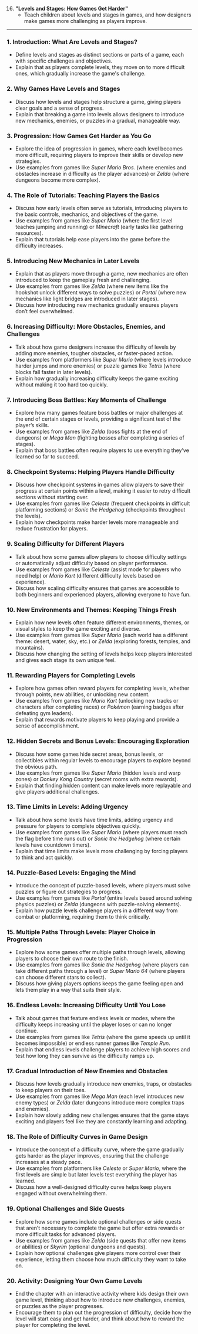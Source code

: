 16. **"Levels and Stages: How Games Get Harder"**
    - Teach children about levels and stages in games, and how designers make games more challenging as players improve.

---

### 1. **Introduction: What Are Levels and Stages?**
   - Define levels and stages as distinct sections or parts of a game, each with specific challenges and objectives.
   - Explain that as players complete levels, they move on to more difficult ones, which gradually increase the game's challenge.

### 2. **Why Games Have Levels and Stages**
   - Discuss how levels and stages help structure a game, giving players clear goals and a sense of progress.
   - Explain that breaking a game into levels allows designers to introduce new mechanics, enemies, or puzzles in a gradual, manageable way.

### 3. **Progression: How Games Get Harder as You Go**
   - Explore the idea of progression in games, where each level becomes more difficult, requiring players to improve their skills or develop new strategies.
   - Use examples from games like *Super Mario Bros.* (where enemies and obstacles increase in difficulty as the player advances) or *Zelda* (where dungeons become more complex).

### 4. **The Role of Tutorials: Teaching Players the Basics**
   - Discuss how early levels often serve as tutorials, introducing players to the basic controls, mechanics, and objectives of the game.
   - Use examples from games like *Super Mario* (where the first level teaches jumping and running) or *Minecraft* (early tasks like gathering resources).
   - Explain that tutorials help ease players into the game before the difficulty increases.

### 5. **Introducing New Mechanics in Later Levels**
   - Explain that as players move through a game, new mechanics are often introduced to keep the gameplay fresh and challenging.
   - Use examples from games like *Zelda* (where new items like the hookshot unlock different ways to solve puzzles) or *Portal* (where new mechanics like light bridges are introduced in later stages).
   - Discuss how introducing new mechanics gradually ensures players don’t feel overwhelmed.

### 6. **Increasing Difficulty: More Obstacles, Enemies, and Challenges**
   - Talk about how game designers increase the difficulty of levels by adding more enemies, tougher obstacles, or faster-paced action.
   - Use examples from platformers like *Super Mario* (where levels introduce harder jumps and more enemies) or puzzle games like *Tetris* (where blocks fall faster in later levels).
   - Explain how gradually increasing difficulty keeps the game exciting without making it too hard too quickly.

### 7. **Introducing Boss Battles: Key Moments of Challenge**
   - Explore how many games feature boss battles or major challenges at the end of certain stages or levels, providing a significant test of the player’s skills.
   - Use examples from games like *Zelda* (boss fights at the end of dungeons) or *Mega Man* (fighting bosses after completing a series of stages).
   - Explain that boss battles often require players to use everything they’ve learned so far to succeed.

### 8. **Checkpoint Systems: Helping Players Handle Difficulty**
   - Discuss how checkpoint systems in games allow players to save their progress at certain points within a level, making it easier to retry difficult sections without starting over.
   - Use examples from games like *Celeste* (frequent checkpoints in difficult platforming sections) or *Sonic the Hedgehog* (checkpoints throughout the levels).
   - Explain how checkpoints make harder levels more manageable and reduce frustration for players.

### 9. **Scaling Difficulty for Different Players**
   - Talk about how some games allow players to choose difficulty settings or automatically adjust difficulty based on player performance.
   - Use examples from games like *Celeste* (assist mode for players who need help) or *Mario Kart* (different difficulty levels based on experience).
   - Discuss how scaling difficulty ensures that games are accessible to both beginners and experienced players, allowing everyone to have fun.

### 10. **New Environments and Themes: Keeping Things Fresh**
   - Explain how new levels often feature different environments, themes, or visual styles to keep the game exciting and diverse.
   - Use examples from games like *Super Mario* (each world has a different theme: desert, water, sky, etc.) or *Zelda* (exploring forests, temples, and mountains).
   - Discuss how changing the setting of levels helps keep players interested and gives each stage its own unique feel.

### 11. **Rewarding Players for Completing Levels**
   - Explore how games often reward players for completing levels, whether through points, new abilities, or unlocking new content.
   - Use examples from games like *Mario Kart* (unlocking new tracks or characters after completing races) or *Pokémon* (earning badges after defeating gym leaders).
   - Explain that rewards motivate players to keep playing and provide a sense of accomplishment.

### 12. **Hidden Secrets and Bonus Levels: Encouraging Exploration**
   - Discuss how some games hide secret areas, bonus levels, or collectibles within regular levels to encourage players to explore beyond the obvious path.
   - Use examples from games like *Super Mario* (hidden levels and warp zones) or *Donkey Kong Country* (secret rooms with extra rewards).
   - Explain that finding hidden content can make levels more replayable and give players additional challenges.

### 13. **Time Limits in Levels: Adding Urgency**
   - Talk about how some levels have time limits, adding urgency and pressure for players to complete objectives quickly.
   - Use examples from games like *Super Mario* (where players must reach the flag before time runs out) or *Sonic the Hedgehog* (where certain levels have countdown timers).
   - Explain that time limits make levels more challenging by forcing players to think and act quickly.

### 14. **Puzzle-Based Levels: Engaging the Mind**
   - Introduce the concept of puzzle-based levels, where players must solve puzzles or figure out strategies to progress.
   - Use examples from games like *Portal* (entire levels based around solving physics puzzles) or *Zelda* (dungeons with puzzle-solving elements).
   - Explain how puzzle levels challenge players in a different way from combat or platforming, requiring them to think critically.

### 15. **Multiple Paths Through Levels: Player Choice in Progression**
   - Explore how some games offer multiple paths through levels, allowing players to choose their own route to the finish.
   - Use examples from games like *Sonic the Hedgehog* (where players can take different paths through a level) or *Super Mario 64* (where players can choose different stars to collect).
   - Discuss how giving players options keeps the game feeling open and lets them play in a way that suits their style.

### 16. **Endless Levels: Increasing Difficulty Until You Lose**
   - Talk about games that feature endless levels or modes, where the difficulty keeps increasing until the player loses or can no longer continue.
   - Use examples from games like *Tetris* (where the game speeds up until it becomes impossible) or endless runner games like *Temple Run*.
   - Explain that endless levels challenge players to achieve high scores and test how long they can survive as the difficulty ramps up.

### 17. **Gradual Introduction of New Enemies and Obstacles**
   - Discuss how levels gradually introduce new enemies, traps, or obstacles to keep players on their toes.
   - Use examples from games like *Mega Man* (each level introduces new enemy types) or *Zelda* (later dungeons introduce more complex traps and enemies).
   - Explain how slowly adding new challenges ensures that the game stays exciting and players feel like they are constantly learning and adapting.

### 18. **The Role of Difficulty Curves in Game Design**
   - Introduce the concept of a difficulty curve, where the game gradually gets harder as the player improves, ensuring that the challenge increases at a steady pace.
   - Use examples from platformers like *Celeste* or *Super Mario*, where the first levels are simple but later levels test everything the player has learned.
   - Discuss how a well-designed difficulty curve helps keep players engaged without overwhelming them.

### 19. **Optional Challenges and Side Quests**
   - Explore how some games include optional challenges or side quests that aren’t necessary to complete the game but offer extra rewards or more difficult tasks for advanced players.
   - Use examples from games like *Zelda* (side quests that offer new items or abilities) or *Skyrim* (optional dungeons and quests).
   - Explain how optional challenges give players more control over their experience, letting them choose how much difficulty they want to take on.

### 20. **Activity: Designing Your Own Game Levels**
   - End the chapter with an interactive activity where kids design their own game level, thinking about how to introduce new challenges, enemies, or puzzles as the player progresses.
   - Encourage them to plan out the progression of difficulty, decide how the level will start easy and get harder, and think about how to reward the player for completing the level.